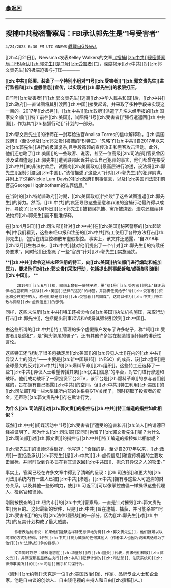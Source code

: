 ###  [:house:返回](README.md)
---


## 搜捕中共秘密警察局：FBI承认郭先生是“1号受害者”
`4/24/2023 6:30 PM UTC GNEWS` [轉載自GNews](https://gnews.org/articles/1249766)

[[zh:4月21日]]，Newsmax发表Kelley Walkers的文章[《搜捕[[zh:中共]]秘密警察局：FBI承认[[zh:郭先生]]是“1号[[zh:受害者]]”》]()，深度揭示[[zh:中共]]对[[zh:郭文贵先生]]的极端迫害与打压————


****[[zh:中共]]部署、装备了一个特别小组对“1号[[zh:受害者]]”[[zh:郭文贵先生]]进行监视和[[zh:虚假信息]]宣传，以实现对[[zh:郭先生]]的极限打压**。**

自“1号[[zh:受害者]]”[[zh:郭文贵先生]]逃离[[zh:中华人民共和国]]后，[[zh:中共]][[zh:政府]]一直试图将其引渡回[[zh:中国]]接受起诉，并采取了多种手段来实现这一目的。2017年[[zh:5月]]，[[zh:中共]][[zh:政府]]派遣了几名未经申报的[[zh:国家安全部门]]特工前往[[zh:美国]]，试图将“1号[[zh:受害者]]”强行遣返回[[zh:中共国]]，作为其“[[zh:猎狐行动]]”计划的一部分。

[[zh:郭文贵先生]]的律师在一封写给法官Analisa Torres的信中解释称，[[zh:美国政府]]（至少涉及[[zh:郭文贵]]被捕的FBI特工）“忽略了[[zh:中共]]自2017年以来对[[zh:郭先生]]进行的极其复杂,且手段高超的宣传攻击和黑客攻击活动。此外，他们还忽略了[[zh:美国]]的一些政客、说客，甚至一位高级[[zh:司法部]]官员曾因涉及试图遣返[[zh:郭先生]]遭到联邦起诉并承认自己犯罪的事实，他们都曾在接受[[zh:中共]]的非法付款后，试图向[[zh:美国政府]]最高层进行渗透，设法将[[zh:郭先生]]强制引渡回[[zh:中国]]。”该信描述了这些人“针对[[zh:郭先生]]的犯罪阴谋，并附上了说客Nickie Lum Davis的[[zh:政府]]刑事信息，以及[[zh:美国司法部]]前官员George Higginbotham的认罪信息。”

在当时的[[zh:特朗普政府]]时期，[[zh:美国政府]]“挫败”了这些试图遣返[[zh:郭先生]]的努力。然而，[[zh:中共]]的疯狂导致这些恶意和非法的追捕行动最终得以成行，导致了[[zh:3月15日]][[zh:郭先生]]被错误抓捕、寓所被烧毁，法院还继续非法拘押[[zh:郭先生]]而不批准保释。

在[[zh:4月6日]][[zh:司法部]]针对[[zh:中共]]在[[zh:美国]]秘密警察的[[zh:起诉书]]中我们看到，这些未经申报和注册的[[zh:中共]]特工使用了各种方法打击[[zh:郭先生]]，包括在线监控和散布虚假指控。事实上，该文件还透露，“自2018年[[zh:12月]]左右以来，[[zh:中共]]就对他们提出了一个针对[[zh:郭先生]]的持续任务要求”，同时他们还指派了一些“官员”针对[[zh:郭先生]]实施骚扰。

****[[zh:中共]]命令这些未经注册的特工，向[[zh:美国]]执法部门进行煽动和施加压力，要求他们对[[zh:郭文贵]]采取行动，包括提出刑事起诉和/或强制引渡到[[zh:中国]]。**
**

         2019年[[zh:6月]]初，网络上曾有一份帖子称，要“给1号[[zh:受害者]]贴上‘肆无忌惮地在互联网上挑战[[zh:美国]]法律的逃犯’的标签，并指责任何给予1号[[zh:受害者]]资金和公开支持的人，称他们都是与1号[[zh:受害者]]的同谋”，这可以作为[[zh:中共]]特工散布网络[[zh:虚假信息]]的示例。

同样，这些未注册[[zh:中共]]特工还被命令向[[zh:美国]]执法机构施压，采取行动打击[[zh:郭先生]]，包括提出刑事起诉和/或将其强制引渡到[[zh:中国]]。

由这些所谓的[[zh:中共]]特工管理的多个虚假账户发布了许多帖子，称“1号[[zh:受害者]]是逃犯”，是“彻头彻尾的骗子”，还有其他许多旨在制造错误怀疑的诽谤性言论。

这些特工还“扰乱了很多包括定居[[zh:美国]]的[[zh:异见人士]]在内的[[zh:中共]]异议人士的努力”——主要是[[zh:新中国联邦]]（NFSC）的成员，该[[zh:组织]]是全球最大的反对[[zh:中共]]的[[zh:爆料革命]][[zh:组织]]。这些特工还选择了一些“[[zh:中共]]异议人士希望传播其亲[[zh:民主]]信息”的平台，对它们进行渗透和破坏。他们成功破坏了一家投资平台GTV，该平台是[[zh:爆料革命]]的参与者们创建的，旨在拥有自己揭露[[zh:中共]]的空间。但[[zh:中共]]特工利用[[zh:美国]]的[[zh:司法部]]和一些大型律所内部的关系将GTV关闭了，同时窃取了投资者的资金，还声称[[zh:郭文贵先生]]存在欺诈行为。

****为什么[[zh:司法部]]对[[zh:郭文贵]]的指控与[[zh:中共]]特工编造的指控如此相似？****

既然[[zh:中共]]间谍活动中“1号[[zh:受害者]]”遭受的迫害和非[[zh:法人]]格诽谤已经被证明了，那为什么[[zh:司法部]]又同时拘留了[[zh:郭文贵先生]]呢？为什么[[zh:司法部]]对[[zh:郭文贵]]的指控与[[zh:中共]]特工编造的指控如此相似呢？

[[zh:郭先生]]的律师说得很好，他写道：“奇怪的是，至少自2017年以来，[[zh:政府]]一直拒绝承认[[zh:郭先生]]是[[zh:中共]][[zh:虚假信息]]和宣传机器的主要攻击目标，并同时受到许多旨在将其遣返回[[zh:中共国]]、扼杀其异议之人的攻击。”

事实上，答案已经在许多文章中得到了清晰的呈现：[[zh:司法部]]和更大的[[zh:司法]]系统内有一些人已被[[zh:中共]]渗透。[[zh:中共]]拥有与这些人可追溯的财务关系，以及其他一些影响力，使[[zh:习近平]]可以像掌控傀儡一样操纵这些代理人、检察官和律师。

刚刚被搜查的[[zh:纽约市]]的[[zh:中共]]警察局，一直是针对摧毁[[zh:郭文贵先生]]为目的。这起最新的案件，只是[[zh:中共]]旨在逮捕、捕获，并可能杀害“1号[[zh:受害者]]”的持续[[zh:法律超限战]]的一部分，因为[[zh:郭先生]]对[[zh:中共]]的反美计划构成了最大威胁。

        作者表达忧虑说：如果他们能够这样肆无忌惮地对待[[zh:郭文贵先生]]，他们就可以以同样的方式对待你，对待[[zh:中共]]视为威胁的任何其他人（作者本人也因为说出真话成为了他们[[zh:法律战]]争的目标。）

        文章同时呼吁：请致电您在[[zh:华盛顿]]的[[zh:国会]]代表，要求他们释放[[zh:郭文贵]]，并调查那些显然在执行[[zh:中共]]犯罪计划的[[zh:司法部]]、法院系统和[[zh:律师事务所]]的[[zh:司法]]黑手和共谋行为。

（凯利·[[zh:约翰]]·沃克是一位[[zh:美国政治]]家、作家、品牌专业人士和企业家。他是自由谈的创始人、自由谈电视的主持人和自由[[zh:撰稿]]人。）
